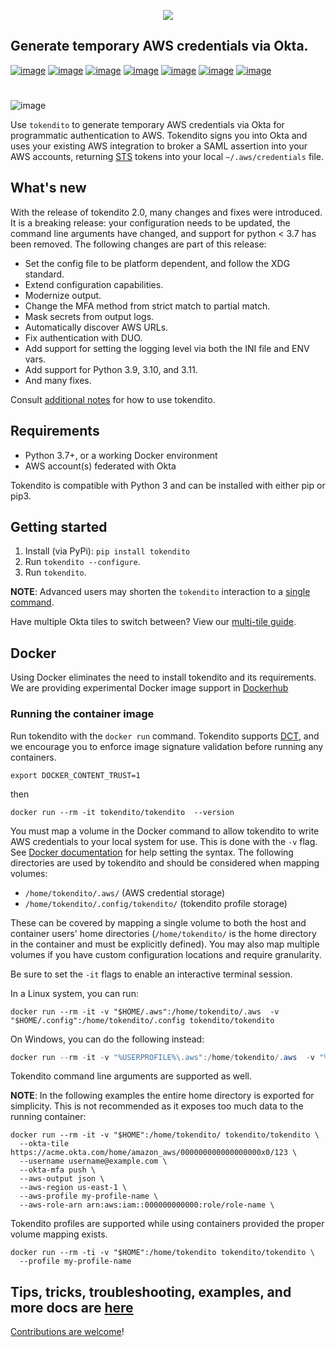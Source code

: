 <p align="center">
  <img src="https://raw.githubusercontent.com/dowjones/tokendito/main/docs/tokendito.png"/>
</p>

## Generate temporary AWS credentials via Okta.

[![image](https://img.shields.io/github/actions/workflow/status/dowjones/tokendito/test.yml)](https://github.com/dowjones/tokendito/actions)
[![image](https://img.shields.io/pypi/pyversions/tokendito?color=blueviolet)](https://pypi.org/project/tokendito/)
[![image](https://img.shields.io/github/actions/workflow/status/dowjones/tokendito/woke.yml?label=woke)](https://github.com/dowjones/tokendito/actions)
[![image](https://img.shields.io/badge/license-Apache%202.0-ff69b4)](https://github.com/dowjones/tokendito/blob/main/LICENSE.txt)
[![image](https://img.shields.io/badge/OS-Mac%2C%20Windows%2C%20Linux-9cf)](https://github.com/dowjones/tokendito/)
[![image](https://img.shields.io/coverallsCoverage/github/dowjones/tokendito)](https://coveralls.io/github/dowjones/tokendito) [![image](https://img.shields.io/pypi/dm/tokendito)](https://pypistats.org/packages/tokendito)

#

![image](https://raw.githubusercontent.com/dowjones/tokendito/main/docs/tokendito-scaled.gif)

Use `tokendito` to generate temporary AWS credentials via Okta for
programmatic authentication to AWS. Tokendito signs you into Okta and
uses your existing AWS integration to broker a SAML assertion into
your AWS accounts, returning
[STS](https://docs.aws.amazon.com/IAM/latest/UserGuide/id_credentials_temp.html)
tokens into your local `~/.aws/credentials` file.

## What's new
With the release of tokendito 2.0, many changes and fixes were introduced. It is a breaking release: your configuration needs to be updated, the command line arguments have changed, and support for python < 3.7 has been removed.
The following changes are part of this release:
- Set the config file to be platform dependent, and follow the XDG standard.
- Extend configuration capabilities.
- Modernize output.
- Change the MFA method from strict match to partial match.
- Mask secrets from output logs.
- Automatically discover AWS URLs.
- Fix authentication with DUO.
- Add support for setting the logging level via both the INI file and ENV vars.
- Add support for Python 3.9, 3.10, and 3.11.
- And many fixes.

Consult [additional notes](https://github.com/dowjones/tokendito/blob/main/docs/README.md) for how to use tokendito.

## Requirements

-   Python 3.7+, or a working Docker environment
-   AWS account(s) federated with Okta

Tokendito is compatible with Python 3 and can be installed with either
pip or pip3.

## Getting started

1.  Install (via PyPi): `pip install tokendito`
2.  Run `tokendito --configure`.
3.  Run `tokendito`.

**NOTE**: Advanced users may shorten the `tokendito` interaction to a [single
command](https://github.com/dowjones/tokendito/blob/main/docs/README.md#single-command-usage).

Have multiple Okta tiles to switch between? View our [multi-tile
guide](https://github.com/dowjones/tokendito/blob/main/docs/README.md#multi-tile-guide).


## Docker

Using Docker eliminates the need to install tokendito and its requirements. We are providing experimental Docker image support in [Dockerhub](https://hub.docker.com/r/tokendito/tokendito)

### Running the container image

Run tokendito with the `docker run` command. Tokendito supports [DCT](https://docs.docker.com/engine/security/trust/), and we encourage you to enforce image signature validation before running any containers.

``` shell
export DOCKER_CONTENT_TRUST=1
```

then

``` shell
docker run --rm -it tokendito/tokendito  --version
```

You must map a volume in the Docker command to allow tokendito to write AWS credentials to your local system for use.  This is done with the `-v` flag.  See [Docker documentation](https://docs.docker.com/engine/reference/commandline/run/#-mount-volume--v---read-only) for help setting the syntax.  The following directories are used by tokendito and should be considered when mapping volumes:

- `/home/tokendito/.aws/` (AWS credential storage)
- `/home/tokendito/.config/tokendito/` (tokendito profile storage)

These can be covered by mapping a single volume to both the host and container users' home directories (`/home/tokendito/` is the home directory in the container and must be explicitly defined).  You may also map multiple volumes if you have custom configuration locations and require granularity.

Be sure to set the `-it` flags to enable an interactive terminal session.

In a Linux system, you can run:
``` shell
docker run --rm -it -v "$HOME/.aws":/home/tokendito/.aws  -v "$HOME/.config":/home/tokendito/.config tokendito/tokendito
```

On Windows, you can do the following instead:
``` powershell
docker run --rm -it -v "%USERPROFILE%\.aws":/home/tokendito/.aws  -v "%USERPROFILE%\.config":/home/tokendito/.config tokendito/tokendito
```

Tokendito command line arguments are supported as well.

**NOTE**: In the following examples the entire home directory is exported for simplicity. This is not recommended as it exposes too much data to the running container:

``` shell
docker run --rm -it -v "$HOME":/home/tokendito/ tokendito/tokendito \
  --okta-tile https://acme.okta.com/home/amazon_aws/000000000000000000x0/123 \
  --username username@example.com \
  --okta-mfa push \
  --aws-output json \
  --aws-region us-east-1 \
  --aws-profile my-profile-name \
  --aws-role-arn arn:aws:iam::000000000000:role/role-name \
```

Tokendito profiles are supported while using containers provided the proper volume mapping exists.

``` shell
docker run --rm -ti -v "$HOME":/home/tokendito tokendito/tokendito \
  --profile my-profile-name
```

## Tips, tricks, troubleshooting, examples, and more docs are [here](https://github.com/dowjones/tokendito/blob/main/docs/README.md)

[Contributions are welcome](https://github.com/dowjones/tokendito/blob/main/docs/CONTRIBUTING.md)!

